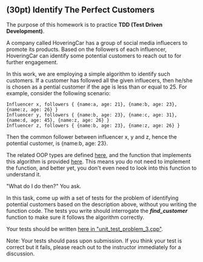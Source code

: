 ## (30pt) Identify The Perfect Customers

The purpose of this homework is to practice **TDD (Test Driven Development)**. 

A company called HoveringCar has a group of social media influecers to promote its products. Based on the followers of each influencer, HoveringCar can identify some potential customers to reach out to for further engagement.

In this work, we are employing a simple algorithm to identify such customers. If a customer has followed all the given influecers, then he/she is chosen as a pential customer if the age is less than or equal to 25. For example, consider the following scenario:

```
Influencer x, followers { {name:a, age: 21}, {name:b, age: 23}, {name:z, age: 26} }
Influencer y, followers { {name:b, age: 23}, {name:c, age: 31}, {name:d, age: 45}, {name:z, age: 26} }
Influencer z, followers { {name:b, age: 23}, {name:z, age: 26} }
```

Then the common follower between influencer x, y and z, hence the potential customer, is {name:b, age: 23}.

The related OOP types are defined [here](), and the function that implements this algorithm is provided [here](). This means you do not need to implement the function, and better yet, you don't even need to look into this function to understand it. 

"What do I do then?" You ask.

In this task, come up with a set of tests for the problem of identifying potential customers based on the description above, without you writing the function code. The tests you write should interrogate the ***find_customer*** function to make sure it follows the algorithm correctly.

Your tests should be written [here in "unit_test_problem_3.cpp"](). 

Note: Your tests should pass upon submission. If you think your test is correct but it fails, please reach out to the instructor immediately for a discussion.
